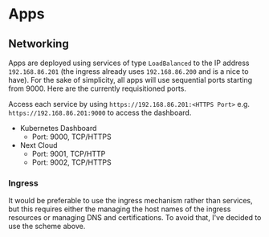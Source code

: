 # Apps

## Networking

Apps are deployed using services of type `LoadBalanced` to the IP address `192.168.86.201` (the ingress already uses `192.168.86.200` and is a nice to have). For the sake of simplicity, all apps will use sequential ports starting from 9000. Here are the currently requisitioned ports.

Access each service by using `https://192.168.86.201:<HTTPS Port>` e.g. `https://192.168.86.201:9000` to access the dashboard.

- Kubernetes Dashboard
    - Port: 9000, TCP/HTTPS
- Next Cloud
    - Port: 9001, TCP/HTTP
    - Port: 9002, TCP/HTTPS


### Ingress

It would be preferable to use the ingress mechanism rather than services, but this requires either the managing the host names of the ingress resources or managing DNS and certifications. To avoid that, I've decided to use the scheme above.
